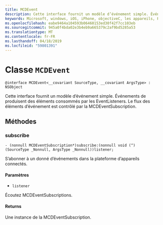 ```yaml
---
title: MCDEvent
description: Cette interface fournit un modèle d’événement simple. Événements de produisent des éléments consommés par les EventListeners.
keywords: Microsoft, windows, iOS, iPhone, objectiveC, les appareils, Project Rome connectés
ms.openlocfilehash: eabe9464a104593b06460153ed30f42f7cc103eb
ms.sourcegitcommit: 945a0f4bda02e3b4eb9a665379c2af9bd5285a53
ms.translationtype: MT
ms.contentlocale: fr-FR
ms.lasthandoff: 04/18/2019
ms.locfileid: "59801391"
---
```

# <a name="class-mcdevent"></a>Classe `MCDEvent` 

```
@interface MCDEvent<__covariant SourceType, __covariant ArgsType> : NSObject
```  
 
 Cette interface fournit un modèle d’événement simple. Événements de produisent des éléments consommés par les EventListeners.
Le flux des éléments d’événement est contrôlé par la MCDEventSubscription.

## <a name="methods"></a>Méthodes

### <a name="subscribe"></a>subscribe
`- (nonnull MCDEventSubscription*)subscribe:(nonnull void (^)(SourceType _Nonnull, ArgsType _Nonnull))listener;`

S’abonner à un donné d’événements dans la plateforme d’appareils connectés.

#### <a name="parameters"></a>Paramètres 
* `listener` 

Écoutez MCDEventSubscriptions.

#### <a name="returns"></a>Returns
Une instance de la MCDEventSubscription.